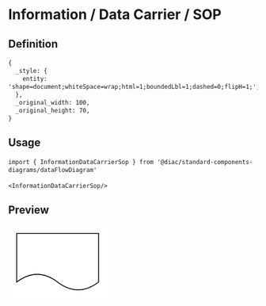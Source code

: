 # Information / Data Carrier / SOP

## Definition

```
{
  _style: { 
    entity: 'shape=document;whiteSpace=wrap;html=1;boundedLbl=1;dashed=0;flipH=1;',
  },
  _original_width: 100,
  _original_height: 70,
}
```

## Usage

```
import { InformationDataCarrierSop } from '@diac/standard-components-diagrams/dataFlowDiagram'

<InformationDataCarrierSop/>
```

## Preview

<img src="./information-data-carrier-sop.png" width="200"/>
